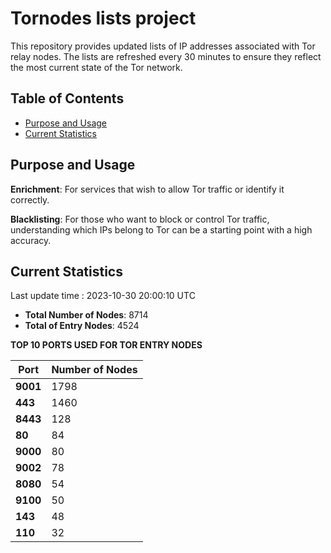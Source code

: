 # Tornodes lists project

This repository provides updated lists of IP addresses associated with Tor relay nodes. The lists are refreshed every 30 minutes to ensure they reflect the most current state of the Tor network.

## Table of Contents

- [Purpose and Usage](#purpose-and-usage)
- [Current Statistics](#current-statistics)


## Purpose and Usage

**Enrichment**: For services that wish to allow Tor traffic or identify it correctly.

**Blacklisting**: For those who want to block or control Tor traffic, understanding which IPs belong to Tor can be a starting point with a high accuracy.

## Current Statistics

Last update time : 2023-10-30 20:00:10 UTC

- **Total Number of Nodes**: 8714
- **Total of Entry Nodes**: 4524

**TOP 10 PORTS USED FOR TOR ENTRY NODES**

| **Port** | **Number of Nodes** |
|------|-----------------|
| **9001**   | 1798  |
| **443**   | 1460  |
| **8443**   | 128  |
| **80**   | 84  |
| **9000**   | 80  |
| **9002**   | 78  |
| **8080**   | 54  |
| **9100**   | 50  |
| **143**   | 48  |
| **110**   | 32  |

